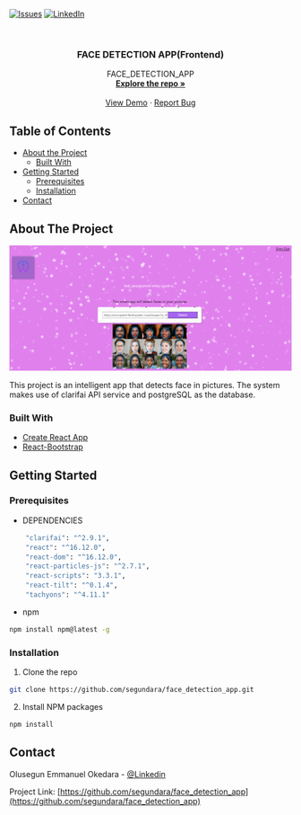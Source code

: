 
[![Issues][issues-shield]][issues-url]
[![LinkedIn][linkedin-shield]][linkedin-url]



<!-- PROJECT LOGO -->
<br />
<p align="center">

  <h3 align="center">FACE DETECTION APP(Frontend)</h3>

  <p align="center">
    FACE_DETECTION_APP
    <br />
    <a href="https://github.com/segundara/face_detection_app"><strong>Explore the repo »</strong></a>
    <br />
    <br />
    <a href="https://segundara.github.io/face_detection_app">View Demo</a>
    ·
    <a href="https://github.com/segundara/face_detection_app/issues">Report Bug</a>
  </p>
</p>



<!-- TABLE OF CONTENTS -->
## Table of Contents

* [About the Project](#about-the-project)
  * [Built With](#built-with)
* [Getting Started](#getting-started)
  * [Prerequisites](#prerequisites)
  * [Installation](#installation)
* [Contact](#contact)



<!-- ABOUT THE PROJECT -->
## About The Project

[![Product Name Screen Shot][product-screenshot]](https://segundara.github.io/face_detection_app)

This project is an intelligent app that detects face in pictures.
The system makes use of clarifai API service and postgreSQL as the database.



### Built With

* [Create React App](https://github.com/facebook/create-react-app)
* [React-Bootstrap](https://react-bootstrap.github.io/)



<!-- GETTING STARTED -->
## Getting Started

### Prerequisites

* DEPENDENCIES
```sh
    "clarifai": "^2.9.1",
    "react": "^16.12.0",
    "react-dom": "^16.12.0",
    "react-particles-js": "^2.7.1",
    "react-scripts": "3.3.1",
    "react-tilt": "^0.1.4",
    "tachyons": "^4.11.1"
```

* npm
```sh
npm install npm@latest -g
```

### Installation

1. Clone the repo
```sh
git clone https://github.com/segundara/face_detection_app.git
```
2. Install NPM packages
```sh
npm install
```


<!-- CONTACT -->
## Contact

Olusegun Emmanuel Okedara - [@Linkedin](https://www.linkedin.com/in/olusegunemmanuelokedara/)

Project Link: [https://github.com/segundara/face_detection_app](https://github.com/segundara/face_detection_app)





<!-- MARKDOWN LINKS & IMAGES -->
<!-- https://www.markdownguide.org/basic-syntax/#reference-style-links -->
[issues-shield]: https://img.shields.io/github/issues/segundara/face_detection_app.svg?style=flat-square
[issues-url]: https://github.com/segundara/face_detection_app/issues
[linkedin-shield]: https://img.shields.io/badge/-LinkedIn-black.svg?style=flat-square&logo=linkedin&colorB=555
[linkedin-url]: https://www.linkedin.com/in/olusegunemmanuelokedara/
[product-screenshot]: https://github.com/segundara/face_detection_app/blob/master/public/Capture.PNG